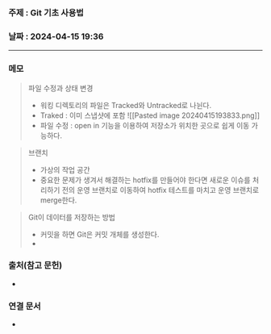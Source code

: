 ### 주제 : Git 기초 사용법

### 날짜 : 2024-04-15 19:36
----
### 메모
> 파일 수정과 상태 변경
> 	- 워킹 디렉토리의 파일은 Tracked와 Untracked로 나뉜다.
> 	- Traked : 이미 스냅샷에 포함
> 	![[Pasted image 20240415193833.png]]
> 	- 파일 수정 : open in 기능을 이용하여 저장소가 위치한 곳으로 쉽게 이동 가능하다.

> 브랜치
> 	- 가상의 작업 공간
> 	- 중요한 문제가 생겨서 해결하는 hotfix를 만들어야 한다면 새로운 이슈를 처리하기 전의 운영 브랜치로 이동하여 hotfix 테스트를 마치고 운영 브랜치로 merge한다.

> Git이 데이터를 저장하는 방법
> 	- 커밋을 하면 Git은 커밋 개체를 생성한다.
> 	- 

### 출처(참고 문헌)
-

### 연결 문서
-
